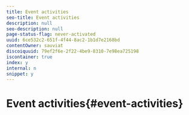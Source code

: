 ```yaml
---
title: Event activities
seo-title: Event activities
description: null
seo-description: null
page-status-flag: never-activated
uuid: 6ce532c2-651f-4f44-8ac2-1b1d7e2168bd
contentOwner: sauviat
discoiquuid: 79ef2f6e-2f22-4be9-8310-7e98ea725198
iscontainer: true
index: y
internal: n
snippet: y
---
```


# Event activities{#event-activities}

